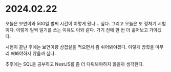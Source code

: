 # 2024.02.22

오늘은 보연이와 500일 벌써 시간이 이렇게 됐나... 싶다. 그리고 오늘은 또 정처기 시험이다. 이렇게 일찍 일기를 쓰는 이유도 이와 같다. 가기 전에 한 번 더 훑어보고 가야겠다.

시험이 끝난 후에는 보연이랑 삼겹살을 먹으면서 좀 쉬어봐야겠다. 이렇게 방학을 마무리 해봐야하지 않을까 싶다.

추후에는 SQL을 공부하고 NestJS를 좀 더 다뤄봐야하지 않을까 생각한다.
